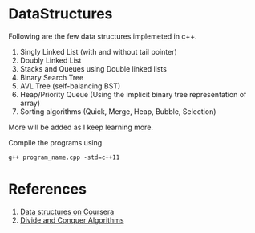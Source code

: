 # DataStructures

Following are the few data structures implemeted in c++. 

1. Singly Linked List (with and without tail pointer)
2. Doubly Linked List
3. Stacks and Queues using Double linked lists
4. Binary Search Tree
5. AVL Tree (self-balancing BST)
6. Heap/Priority Queue (Using the implicit binary tree representation of array)
7. Sorting algorithms (Quick, Merge, Heap, Bubble, Selection)

More will be added as I keep learning more.

Compile the programs using

```
g++ program_name.cpp -std=c++11
```

# References

1. [Data structures on Coursera](https://www.coursera.org/learn/data-structures)
2. [Divide and Conquer Algorithms](https://www.coursera.org/learn/algorithms-divide-conquer)
